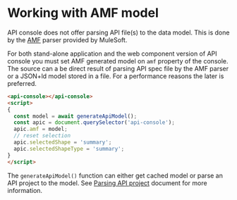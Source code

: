# Working with AMF model

API console does not offer parsing API file(s) to the data model. This is done by the [AMF](https://github.com/aml-org/amf) parser provided by MuleSoft.

For both stand-alone application and the web component version of API console you must set AMF generated model on `amf` property of the console. The source can a be direct result of parsing API spec file by the AMF parser or a JSON+ld model stored in a file.
For a performance reasons the later is preferred.

```html
<api-console></api-console>
<script>
{
  const model = await generateApiModel();
  const apic = document.querySelector('api-console');
  apic.amf = model;
  // reset selection
  apic.selectedShape = 'summary';
  apic.selectedShapeType = 'summary';
}
</script>
```

The `generateApiModel()` function can either get cached model or parse an API project
to the model. See [Parsing API project](parsing-amf.md) document for more information.
